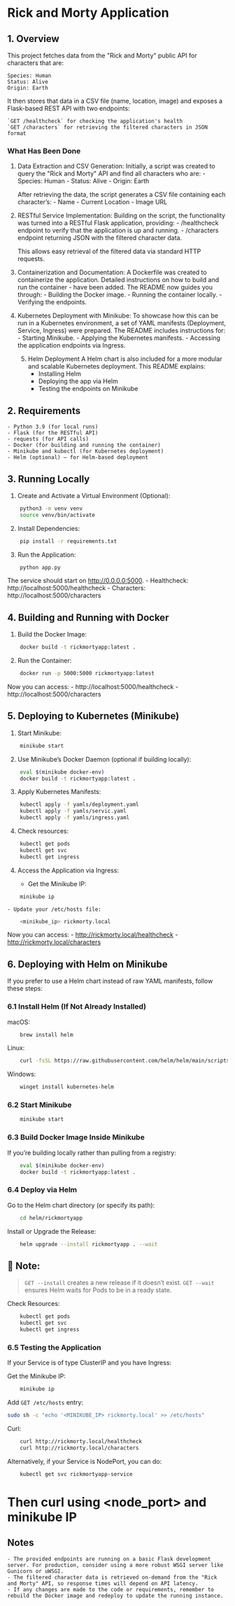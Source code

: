 # Rick and Morty Application
## 1. Overview

This project fetches data from the "Rick and Morty" public API for characters that are:

    Species: Human
    Status: Alive
    Origin: Earth

It then stores that data in a CSV file (name, location, image) and exposes a Flask-based REST API with two endpoints:

    `GET /healthcheck` for checking the application's health
    `GET /characters` for retrieving the filtered characters in JSON format

### What Has Been Done

1. Data Extraction and CSV Generation:
        Initially, a script was created to query the "Rick and Morty" API and find all characters who are:
        - Species: Human
        - Status: Alive
        - Origin: Earth

    After retrieving the data, the script generates a CSV file containing each character’s:
        - Name
        - Current Location
        - Image URL

2. RESTful Service Implementation:
        Building on the script, the functionality was turned into a RESTful Flask application, providing:
        - /healthcheck endpoint to verify that the application is up and running.
        - /characters endpoint returning JSON with the filtered character data.

    This allows easy retrieval of the filtered data via standard HTTP requests.

3. Containerization and Documentation:
        A Dockerfile was created to containerize the application. Detailed instructions on how to build and run the container - have been added. The README now guides you through:
        - Building the Docker image.
        - Running the container locally.
        - Verifying the endpoints.

4. Kubernetes Deployment with Minikube:
        To showcase how this can be run in a Kubernetes environment, a set of YAML manifests (Deployment, Service, Ingress) were prepared. The README includes instructions for:
        - Starting Minikube.
        - Applying the Kubernetes manifests.
        - Accessing the application endpoints via Ingress.
    
    5. Helm Deployment
        A Helm chart is also included for a more modular and scalable Kubernetes deployment. This README explains:
        - Installing Helm
        - Deploying the app via Helm
        - Testing the endpoints on Minikube

## 2. Requirements

    - Python 3.9 (for local runs)
    - Flask (for the RESTful API)
    - requests (for API calls)
    - Docker (for building and running the container)
    - Minikube and kubectl (for Kubernetes deployment)
    - Helm (optional) – for Helm-based deployment

## 3. Running Locally

1. Create and Activate a Virtual Environment (Optional):
```sh
    python3 -m venv venv
    source venv/bin/activate
```

2. Install Dependencies:
```sh
    pip install -r requirements.txt
```

3. Run the Application:
```sh
    python app.py
```
The service should start on http://0.0.0.0:5000.
        - Healthcheck: http://localhost:5000/healthcheck
        - Characters: http://localhost:5000/characters

## 4. Building and Running with Docker

1. Build the Docker Image:
```sh
    docker build -t rickmortyapp:latest .
```
2. Run the Container:
```sh
    docker run -p 5000:5000 rickmortyapp:latest
```
Now you can access:
        - http://localhost:5000/healthcheck
        - http://localhost:5000/characters

## 5. Deploying to Kubernetes (Minikube)

1. Start Minikube:
```sh
    minikube start
```
2. Use Minikube’s Docker Daemon (optional if building locally):
```sh
    eval $(minikube docker-env)
    docker build -t rickmortyapp:latest .
```
3. Apply Kubernetes Manifests:
```sh
    kubectl apply -f yamls/deployment.yaml
    kubectl apply -f yamls/servic.yaml
    kubectl apply -f yamls/ingress.yaml
```
4. Check resources:
```sh
    kubectl get pods
    kubectl get svc
    kubectl get ingress
```
4. Access the Application via Ingress:

    - Get the Minikube IP:
```sh
    minikube ip
```
    - Update your /etc/hosts file:
```sh
    <minikube_ip> rickmorty.local
```
Now you can access:
            - http://rickmorty.local/healthcheck
            - http://rickmorty.local/characters

## 6. Deploying with Helm on Minikube

If you prefer to use a Helm chart instead of raw YAML manifests, follow these steps:

### 6.1 Install Helm (If Not Already Installed)

macOS:

```sh
    brew install helm
```

Linux:

```sh
    curl -fsSL https://raw.githubusercontent.com/helm/helm/main/scripts/get-helm-3 | bash
```

Windows:

```sh
    winget install kubernetes-helm
```
### 6.2 Start Minikube

```sh
    minikube start
```
### 6.3 Build Docker Image Inside Minikube

If you’re building locally rather than pulling from a registry:
```sh
    eval $(minikube docker-env)
    docker build -t rickmortyapp:latest .
```

### 6.4 Deploy via Helm

Go to the Helm chart directory (or specify its path):
```sh
    cd helm/rickmortyapp
```

Install or Upgrade the Release:
```sh
    helm upgrade --install rickmortyapp . --wait
```
## 📝 Note:
 >   `GET --install` creates a new release if it doesn’t exist.
 >    `GET --wait` ensures Helm waits for Pods to be in a ready state.

Check Resources:
```sh
    kubectl get pods
    kubectl get svc
    kubectl get ingress
```

### 6.5 Testing the Application

If your Service is of type ClusterIP and you have Ingress:

Get the Minikube IP:
```sh 
    minikube ip
```

Add `GET /etc/hosts` entry:
```sh 
sudo sh -c "echo '<MINIKUBE_IP> rickmorty.local' >> /etc/hosts"
```

Curl:
```sh 
    curl http://rickmorty.local/healthcheck
    curl http://rickmorty.local/characters
```

Alternatively, if your Service is NodePort, you can do:
```sh 
    kubectl get svc rickmortyapp-service
```
# Then curl using <node_port> and minikube IP


## Notes

    - The provided endpoints are running on a basic Flask development server. For production, consider using a more robust WSGI server like Gunicorn or uWSGI.
    - The filtered character data is retrieved on-demand from the "Rick and Morty" API, so response times will depend on API latency.
    - If any changes are made to the code or requirements, remember to rebuild the Docker image and redeploy to update the running instance.
